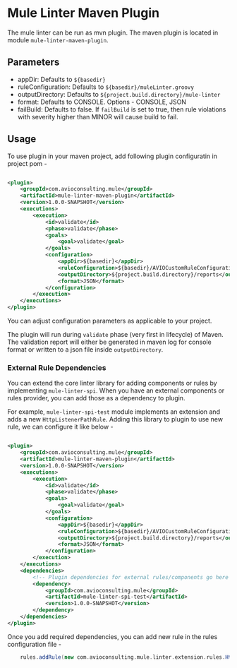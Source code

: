 # Mule Linter Maven Plugin

The mule linter can be run as mvn plugin. The maven plugin is located in module `mule-linter-maven-plugin`.

## Parameters
- appDir: Defaults to `${basedir}`
- ruleConfiguration: Defaults to `${basedir}/muleLinter.groovy`
- outputDirectory: Defaults to `${project.build.directory}/mule-linter`
- format: Defaults to CONSOLE. Options - CONSOLE, JSON
- failBuild: Defaults to false. If `failBuild` is set to true, then rule violations with severity higher than MINOR will cause build to fail.

## Usage
To use plugin in your maven project, add following plugin configuratin in project pom -

```xml

<plugin>
    <groupId>com.avioconsulting.mule</groupId>
    <artifactId>mule-linter-maven-plugin</artifactId>
    <version>1.0.0-SNAPSHOT</version>
    <executions>
        <execution>
            <id>validate</id>
            <phase>validate</phase>
            <goals>
                <goal>validate</goal>
            </goals>
            <configuration>
                <appDir>${basedir}</appDir>
                <ruleConfiguration>${basedir}/AVIOCustomRuleConfiguration.groovy</ruleConfiguration>
                <outputDirectory>${project.build.directory}/reports</outputDirectory>
                <format>JSON</format>
            </configuration>
        </execution>
    </executions>
</plugin>
```
You can adjust configuration parameters as applicable to your project.

The plugin will run during `validate` phase (very first in lifecycle) of Maven.
The validation report will either be generated in maven log for console format or written to a json file inside `outputDirectory`.

### External Rule Dependencies
You can extend the core linter library for adding components or rules by implementing `mule-linter-spi`.
When you have an external components or rules provider, you can add those as a dependency to plugin.

For example, `mule-linter-spi-test` module implements an extension and adds a new `HttpListenerPathRule`. 
Adding this library to plugin to use new rule, we can configure it like below - 


```xml

<plugin>
    <groupId>com.avioconsulting.mule</groupId>
    <artifactId>mule-linter-maven-plugin</artifactId>
    <version>1.0.0-SNAPSHOT</version>
    <executions>
        <execution>
            <id>validate</id>
            <phase>validate</phase>
            <goals>
                <goal>validate</goal>
            </goals>
            <configuration>
                <appDir>${basedir}</appDir>
                <ruleConfiguration>${basedir}/AVIOCustomRuleConfiguration.groovy</ruleConfiguration>
                <outputDirectory>${project.build.directory}/reports</outputDirectory>
                <format>JSON</format>
            </configuration>
        </execution>
    </executions>
    <dependencies>
        <!-- Plugin dependencies for external rules/components go here -->
        <dependency>
            <groupId>com.avioconsulting.mule</groupId>
            <artifactId>mule-linter-spi-test</artifactId>
            <version>1.0.0-SNAPSHOT</version>
        </dependency>
    </dependencies>
</plugin>
```

Once you add required dependencies, you can add new rule in the rules configuration file - 

```groovy
    rules.addRule(new com.avioconsulting.mule.linter.extension.rules.HttpListenerPathRule())
```
